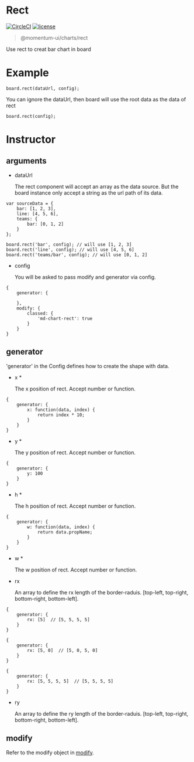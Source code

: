 # Rect

[![CircleCI](https://img.shields.io/circleci/project/github/momentum-design/momentum-ui/master.svg)](https://circleci.com/gh/momentum-design/momentum-ui/)
[![license](https://img.shields.io/github/license/momentum-design/momentum-ui.svg?color=blueviolet)](https://github.com/momentum-design/momentum-ui/blob/master/charts/LICENSE)

> @momentum-ui/charts/rect

Use rect to creat bar chart in board

# Example

```
board.rect(dataUrl, config);
```

You can ignore the dataUrl, then board will use the root data as the data of rect

```
board.rect(config);
```

# Instructor

## arguments

+ dataUrl

	The rect component will accept an array as the data source. But the board instance only accept a string as the url path of its data.
	
```
var sourceData = {
	bar: [1, 2, 3],
	line: [4, 5, 6],
	teams: {
		bar: [0, 1, 2]
	}
};

board.rect('bar', config); // will use [1, 2, 3]
board.rect('line', config); // will use [4, 5, 6]
board.rect('teams/bar', config); // will use [0, 1, 2]
```

+ config

	You will be asked to pass modify and generator via config.
	
```
{
	generator: {
	
	},
	modify: {
		classed: {
			'md-chart-rect': true
		}
	}
}
```

## generator

'generator' in the Config defines how to create the shape with data. 

+ x *

	The x position of rect. Accept number or function.
	
```
{
	generator: {
		x: function(data, index) {
			return index * 10;
		}
	}
}
```
	
+ y *

	The y position of rect. Accept number or function.
	
```
{
	generator: {
		y: 100
	}
}
```
	
+ h *

	The h position of rect. Accept number or function.
	
```
{
	generator: {
		w: function(data, index) {
			return data.propName;
		}
	}
}
```

+ w *

	The w position of rect. Accept number or function.
	
+ rx

	An array to define the rx length of the border-raduis. [top-left, top-right, bottom-right, bottom-left].
	
```
{
	generator: {
		rx: [5]  // [5, 5, 5, 5]
	}
}
```

```
{
	generator: {
		rx: [5, 0]  // [5, 0, 5, 0]
	}
}
```

```
{
	generator: {
		rx: [5, 5, 5, 5]  // [5, 5, 5, 5]
	}
}
```

+ ry

	An array to define the ry length of the border-raduis. [top-left, top-right, bottom-right, bottom-left].


## modify

Refer to the modify object in [modify](../foundamentals/modify.md).
